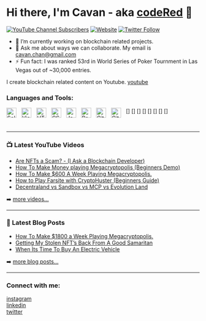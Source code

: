 # Hi there, I'm Cavan - aka [codeRed][youtube] 👋 

[![YouTube Channel Subscribers](https://img.shields.io/youtube/channel/subscribers/UCDCHcqyeQgJ-jVSd6VJkbCw?logo=youtube&logoColor=red&style=for-the-badge)][youtube]
[![Website](https://img.shields.io/website?label=CavanMitchell.com&style=for-the-badge&url=https%3A%2F%2Fcodestackr.com)](https://cavan-mitchell.github.io/p2/)
[![Twitter Follow](https://img.shields.io/twitter/follow/Cavan?color=1DA1F2&logo=twitter&style=for-the-badge)](https://twitter.com/intent/follow?original_referer=https%3A%2F%2Fgithub.com%2FcodeSTACKr&screen_name=cavan_mitchell)

- 🔭 I’m currently working on blockchain related projects.
- 💬 Ask me about ways we can collaborate. My email is cavan.chan@gmail.com
- ⚡ Fun fact: I was ranked 53rd in World Series of Poker Tournment in Las Vegas out of ~30,000 entries.

I create blockchain related content on Youtube. [youtube] 


### Languages and Tools:

[<img align="left" alt="Solidity" width="26px" src="https://cdn.jsdelivr.net/gh/devicons/devicon/icons/solidity/solidity-original.svg" style="padding-right:10px;" />]
[<img align="left" alt="Visual Studio Code" width="26px" src="https://cdn.jsdelivr.net/gh/devicons/devicon/icons/vscode/vscode-original.svg" style="padding-right:10px;" />]
[<img align="left" alt="HTML5" width="26px" src="https://cdn.jsdelivr.net/gh/devicons/devicon/icons/html5/html5-original.svg" style="padding-right:10px;" />]
[<img align="left" alt="CSS3" width="26px" src="https://cdn.jsdelivr.net/gh/devicons/devicon/icons/css3/css3-original.svg" style="padding-right:10px;" />]
[<img align="left" alt="JavaScript" width="26px" src="https://cdn.jsdelivr.net/gh/devicons/devicon/icons/javascript/javascript-original.svg" style="padding-right:10px;" />]
[<img align="left" alt="React" width="26px" src="https://cdn.jsdelivr.net/gh/devicons/devicon/icons/react/react-original.svg" style="padding-right:10px;" />]
[<img align="left" alt="Git" width="26px" src="https://cdn.jsdelivr.net/gh/devicons/devicon/icons/git/git-original.svg" style="padding-right:10px;" />]
[<img align="left" alt="GitHub" width="26px" src="https://user-images.githubusercontent.com/3369400/139447912-e0f43f33-6d9f-45f8-be46-2df5bbc91289.png" style="padding-right:10px;" />]

<br />

---

### 📺 Latest YouTube Videos

<!-- YOUTUBE:START -->
- [Are NFTs a Scam? - (I Ask a Blockchain Developer)](https://www.youtube.com/watch?v=t9ctalSY3IQ&t=137s)
- [How To Make Money playing Megacryptopolis (Beginners Demo)](https://www.youtube.com/watch?v=ZZXrHopNBrg)
- [How To Make $600 A Week Playing Megacryptopolis.](https://www.youtube.com/watch?v=849H4cAmipk&t=179s)
- [How to Play Farsite with CryptoHuster (Beginners Guide)](https://www.youtube.com/watch?v=O55uchfKSMw&t=383s)
- [Decentraland vs Sandbox vs MCP vs Evolution Land](https://www.youtube.com/watch?v=XFFGs48UCM4&t=338s)
<!-- YOUTUBE:END -->

➡️ [more videos...](https://www.youtube.com/c/CavanMitchell)

---

### 📕 Latest Blog Posts

<!-- BLOG-POST-LIST:START -->
- [How To Make $1800 a Week Playing Megacryptopolis.](https://cavan-mitchell.medium.com/its-been-about-18-months-since-my-last-conversation-with-jeffy-b-and-during-that-time-he-was-bea5c36c6191)
- [Getting My Stolen NFT’s Back From A Good Samaritan](https://cavan-mitchell.medium.com/getting-my-stolen-nfts-back-from-a-good-samaritan-ecb0bc87006)
- [When Its Time To Buy An Electric Vehicle](https://cavan-mitchell.medium.com/when-its-time-to-buy-an-electric-vehicle-ced37cebf312)

<!-- BLOG-POST-LIST:END -->

➡️ [more blog posts...](https://medium.com/@cavan-mitchell)

---

### Connect with me:

[instagram] <br />
[linkedin] <br />
[twitter]

[website]: https://cavan-mitchell.github.io/p2/
[twitter]: https://twitter.com/cavan_mitchell
[youtube]: https://www.youtube.com/c/CavanMitchell
[instagram]: https://instagram.com/cavanmitche11/
[linkedin]: https://linkedin.com/in/cavan-mitchell-chan-a02352145/

